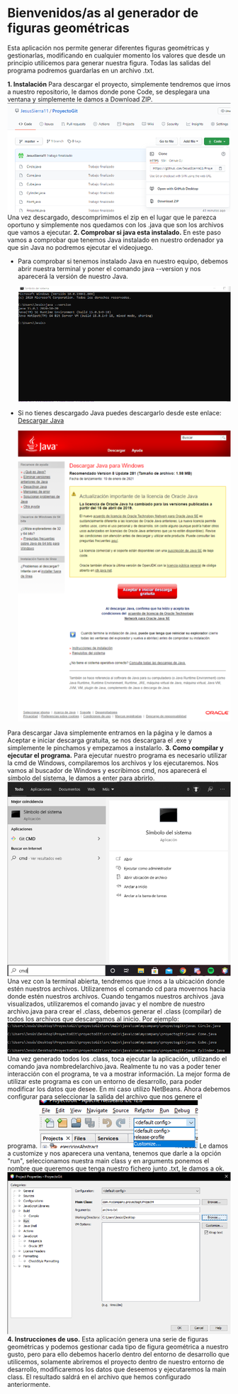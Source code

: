 # Bienvenidos/as al generador de figuras geométricas

Esta aplicación nos permite generar diferentes figuras geométricas y gestionarlas, modificando en cualquier momento los valores que desde un principio utilicemos para generar nuestra figura. Todas las salidas del programa podremos guardarlas en un archivo .txt.

**1. Instalación**
Para descargar el proyecto, simplemente tendremos que irnos a nuestro repositorio, le damos donde pone Code, se desplegara una ventana y simplemente le damos a Download ZIP. 
![Texto alternativo](/Imagenes/imagen1.png)
Una vez descargado, descomprimimos el zip en el lugar que le parezca oportuno y simplemente nos quedamos con los .java que son los archivos que vamos a ejecutar.
**2. Comprobar si java esta instalado.**
En este paso vamos a comprobar que tenemos Java instalado en nuestro ordenador ya que sin Java no podremos ejecutar el videojuego.
* Para comprobar si tenemos instalado Java en nuestro equipo, debemos abrir nuestra terminal y poner el comando java --version y nos aparecerá la versión de nuestro Java.

	![Texto alternativo](/Imagenes/imagen3.png)
* Si no tienes descargado Java puedes descargarlo desde este enlace: [Descargar Java](https://www.java.com/es/download/ie_manual.jsp?locale=es)

	![Texto alternativo](/Imagenes/imagen4.png)

Para descargar Java simplemente entramos en la página y le damos a Aceptar e iniciar descarga gratuita, se nos descargara el .exe y simplemente le pinchamos y empezamos a instalarlo.
**3. Como compilar y ejecutar el programa.**
Para ejecutar nuestro programa es necesario utilizar la cmd de Windows, compilaremos los archivos y los ejecutaremos.
Nos vamos al buscador de Windows y escribimos cmd, nos aparecerá el símbolo del sistema, le damos a enter para abrirlo.
![Texto alternativo](/Imagenes/imagen2.png)
Una vez con la terminal abierta, tendremos que irnos a la ubicación donde estén nuestros archivos. Utilizaremos el comando cd para movernos hacia donde estén nuestros archivos.
Cuando tengamos nuestros archivos .java visualizados, utilizaremos el comando javac y el nombre de nuestro archivo.java para crear el .class, debemos generar el .class (compilar) de todos los archivos que descargamos al inicio. Por ejemplo:
![Texto alternativo](/Imagenes/imagen5.png)
Una vez generado todos los .class, toca ejecutar la aplicación, utilizando el comando java nombredelarchivo.java.
Realmente tu no vas a poder tener interacción con el programa, te va a mostrar información.
La mejor forma de utilizar este programa es con un entorno de desarrollo, para poder modificar los datos que desee. En mi caso utilizo NetBeans.
Ahora debemos configurar para seleccionar la salida del archivo que nos genere el programa.
![Texto alternativo](/Imagenes/imagen6.png)
Le damos a customize y nos aparecera una ventana, tenemos que darle a la opción "run", seleccionamos nuestra main class y en arguments ponemos el nombre que queremos que tenga nuestro fichero junto .txt, le damos a ok.
![Texto alternativo](/Imagenes/imagen7.png)
**4. Instrucciones de uso.**
Esta aplicación genera una serie de figuras geométricas y podemos gestionar cada tipo de figura geométrica a nuestro gusto, pero para ello debemos hacerlo dentro del entorno de desarrollo que utilicemos, solamente abriremos el proyecto dentro de nuestro entorno de desarrollo, modificaremos los datos que deseemos y ejecutaremos la main class. El resultado saldrá en el archivo que hemos configurado anteriormente.
